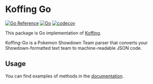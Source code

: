# Koffing Go

[![Go Reference](https://pkg.go.dev/badge/github.com/txfs19260817/koffing-go.svg)](https://pkg.go.dev/github.com/txfs19260817/koffing-go)
[![Go](https://github.com/txfs19260817/koffing-go/actions/workflows/go_with_codecov.yml/badge.svg)](https://github.com/txfs19260817/koffing-go/actions/workflows/go_with_codecov.yml)
[![codecov](https://codecov.io/gh/txfs19260817/koffing-go/branch/main/graph/badge.svg?token=MWOKJT8LW3)](https://codecov.io/gh/txfs19260817/koffing-go)

This package is Go implementation of [Koffing](https://github.com/itsjavi/koffing).

Koffing-Go is a Pokemon Showdown Team parser that converts your Showdown-formatted text team to machine-readable JSON code.

## Usage

You can find examples of methods in the [documentation](https://pkg.go.dev/github.com/txfs19260817/koffing-go).